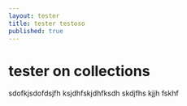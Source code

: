 ```yaml
---
layout: tester
title: tester testoso
published: true
---
```


# tester on collections

sdofkjsdofdsjfh ksjdhfskjdhfksdh skdjfhs kjjh fskhf